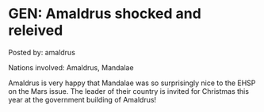 # GEN: Amaldrus shocked and releived

Posted by: amaldrus

Nations involved: Amaldrus, Mandalae

Amaldrus is very happy that Mandalae was so surprisingly nice to the EHSP on the Mars issue.
The leader of their country is invited for Christmas this year at the government building of Amaldrus!